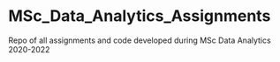 # MSc_Data_Analytics_Assignments
Repo of all assignments and code developed during MSc Data Analytics 2020-2022
